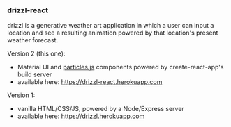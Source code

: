 ### drizzl-react

drizzl is a generative weather art application in which a user can input a location and see a resulting animation powered by that location's present weather forecast.

Version 2 (this one):
- Material UI and [particles.js](https://vincentgarreau.com/particles.js/) components powered by create-react-app's build server
- available here: https://drizzl-react.herokuapp.com

Version 1:
- vanilla HTML/CSS/JS, powered by a Node/Express server
- available here: https://drizzl.herokuapp.com

